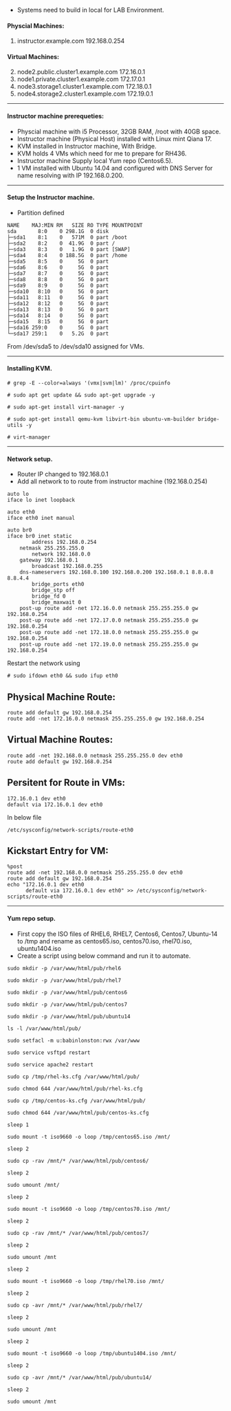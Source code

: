 * Systems need to build in local for LAB Environment.

#### Physcial Machines:

1. instructor.example.com               192.168.0.254

#### Virtual Machines:

2. node2.public.cluster1.example.com	172.16.0.1
3. node1.private.cluster1.example.com	172.17.0.1
4. node3.storage1.cluster1.example.com	172.18.0.1
5. node4.storage2.cluster1.example.com	172.19.0.1

---------------------------------------------------------

#### Instructor machine prerequeties:

* Physcial machine with i5 Processor, 32GB RAM, /root with 40GB space.
* Instructor machine (Physical Host) installed with Linux mint Qiana 17.
* KVM installed in Instructor machine, With Bridge.
* KVM holds 4 VMs which need for me to prepare for RH436.
* Instructor machine Supply local Yum repo (Centos6.5).
* 1 VM installed with Ubuntu 14.04 and configured with DNS Server for name resolving with  IP 192.168.0.200.

---------------------------------------------------------

#### Setup the Instructor machine.

* Partition defined

```
NAME    MAJ:MIN RM   SIZE RO TYPE MOUNTPOINT
sda       8:0    0 298.1G  0 disk 
├─sda1    8:1    0   571M  0 part /boot
├─sda2    8:2    0  41.9G  0 part /
├─sda3    8:3    0   1.9G  0 part [SWAP]
├─sda4    8:4    0 188.5G  0 part /home
├─sda5    8:5    0     5G  0 part 
├─sda6    8:6    0     5G  0 part 
├─sda7    8:7    0     5G  0 part 
├─sda8    8:8    0     5G  0 part 
├─sda9    8:9    0     5G  0 part 
├─sda10   8:10   0     5G  0 part 
├─sda11   8:11   0     5G  0 part 
├─sda12   8:12   0     5G  0 part 
├─sda13   8:13   0     5G  0 part 
├─sda14   8:14   0     5G  0 part 
├─sda15   8:15   0     5G  0 part 
├─sda16 259:0    0     5G  0 part 
└─sda17 259:1    0   5.2G  0 part
```

From /dev/sda5 to /dev/sda10 assigned for VMs.

---------------------------------------------------------

#### Installing KVM.

```
# grep -E --color=always '(vmx|svm|lm)' /proc/cpuinfo

# sudo apt get update && sudo apt-get upgrade -y 

# sudo apt-get install virt-manager -y

# sudo apt-get install qemu-kvm libvirt-bin ubuntu-vm-builder bridge-utils -y

# virt-manager
```

---------------------------------------------------------

#### Network setup.


* Router IP changed to 192.168.0.1
* Add all network to to route from instructor machine (192.168.0.254)

```
auto lo
iface lo inet loopback

auto eth0
iface eth0 inet manual

auto br0
iface br0 inet static
        address 192.168.0.254
	netmask 255.255.255.0
        network 192.168.0.0
	gateway 192.168.0.1
        broadcast 192.168.0.255
	dns-nameservers 192.168.0.100 192.168.0.200 192.168.0.1 8.8.8.8 8.8.4.4
        bridge_ports eth0
        bridge_stp off
        bridge_fd 0
        bridge_maxwait 0
	post-up route add -net 172.16.0.0 netmask 255.255.255.0 gw 192.168.0.254
	post-up route add -net 172.17.0.0 netmask 255.255.255.0 gw 192.168.0.254
	post-up route add -net 172.18.0.0 netmask 255.255.255.0 gw 192.168.0.254
	post-up route add -net 172.19.0.0 netmask 255.255.255.0 gw 192.168.0.254
```

Restart the network using 


```
# sudo ifdown eth0 && sudo ifup eth0
```

Physical Machine Route:
----------------------

```
route add default gw 192.168.0.254
route add -net 172.16.0.0 netmask 255.255.255.0 gw 192.168.0.254
```

Virtual Machine Routes:
-----------------------

```
route add -net 192.168.0.0 netmask 255.255.255.0 dev eth0
route add default gw 192.168.0.254
```

Persitent for Route in VMs:
-----------------------

```
172.16.0.1 dev eth0
default via 172.16.0.1 dev eth0
```

In below file

```
/etc/sysconfig/network-scripts/route-eth0 
```

Kickstart Entry for VM:
----------------------

```
%post
route add -net 192.168.0.0 netmask 255.255.255.0 dev eth0
route add default gw 192.168.0.254
echo "172.16.0.1 dev eth0
      default via 172.16.0.1 dev eth0" >> /etc/sysconfig/network-scripts/route-eth0 
```

---------------------------------------------------------

#### Yum repo setup.


* First copy the ISO files of RHEL6, RHEL7, Centos6, Centos7, Ubuntu-14 to /tmp and rename as centos65.iso, centos70.iso, rhel70.iso, ubuntu1404.iso
* Create a script using below command and run it to automate.


```
sudo mkdir -p /var/www/html/pub/rhel6

sudo mkdir -p /var/www/html/pub/rhel7

sudo mkdir -p /var/www/html/pub/centos6

sudo mkdir -p /var/www/html/pub/centos7

sudo mkdir -p /var/www/html/pub/ubuntu14

ls -l /var/www/html/pub/

sudo setfacl -m u:babinlonston:rwx /var/www

sudo service vsftpd restart

sudo service apache2 restart

sudo cp /tmp/rhel-ks.cfg /var/www/html/pub/

sudo chmod 644 /var/www/html/pub/rhel-ks.cfg

sudo cp /tmp/centos-ks.cfg /var/www/html/pub/

sudo chmod 644 /var/www/html/pub/centos-ks.cfg

sleep 1
 
sudo mount -t iso9660 -o loop /tmp/centos65.iso /mnt/

sleep 2

sudo cp -rav /mnt/* /var/www/html/pub/centos6/

sleep 2

sudo umount /mnt/

sleep 2

sudo mount -t iso9660 -o loop /tmp/centos70.iso /mnt/

sleep 2

sudo cp -rav /mnt/* /var/www/html/pub/centos7/

sleep 2

sudo umount /mnt

sleep 2

sudo mount -t iso9660 -o loop /tmp/rhel70.iso /mnt/

sleep 2

sudo cp -avr /mnt/* /var/www/html/pub/rhel7/

sleep 2

sudo umount /mnt

sleep 2

sudo mount -t iso9660 -o loop /tmp/ubuntu1404.iso /mnt/

sleep 2

sudo cp -avr /mnt/* /var/www/html/pub/ubuntu14/

sleep 2

sudo umount /mnt
```
